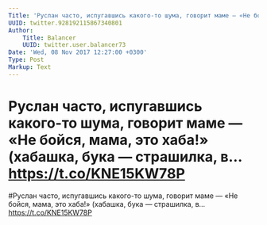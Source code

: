 ```yaml
---
Title: 'Руслан часто, испугавшись какого-то шума, говорит маме — «Не бойся, мама, это хаба!» (хабашка, бука — страшилка, в… https://t.co/KNE15KW78P'
UUID: twitter.928192115867340801
Author:
    Title: Balancer
    UUID: twitter.user.balancer73
Date: 'Wed, 08 Nov 2017 12:27:00 +0300'
Type: Post
Markup: Text
---
```


# Руслан часто, испугавшись какого-то шума, говорит маме — «Не бойся, мама, это хаба!» (хабашка, бука — страшилка, в… https://t.co/KNE15KW78P

#Руслан часто, испугавшись какого-то шума, говорит маме —
«Не бойся, мама, это хаба!» (хабашка, бука — страшилка, в…
https://t.co/KNE15KW78P